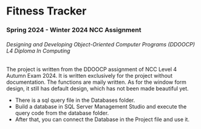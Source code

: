 <h1>Fitness Tracker</h1>
<h3>Spring 2024 - Winter 2024 NCC Assignment</h3>
<h6>Designing and Developing Object-Oriented Computer Programs (DDOOCP) L4 Diploma In Computing</h6>
<p>The project is written from the DDOOCP assignment of NCC Level 4 Autumn Exam 2024. It is written exclusively for the project without documentation. The functions are maily written. As for the window form design, it still has default design, which has not been made beautiful yet.</p>
<ul>
<li>There is a sql query file in the Databases folder.</li>
<li>Build a database in SQL Server Management Studio and execute the query code from the database folder.</li>
<li>After that, you can connect the Database in the Project file and use it.</li>
</ul>